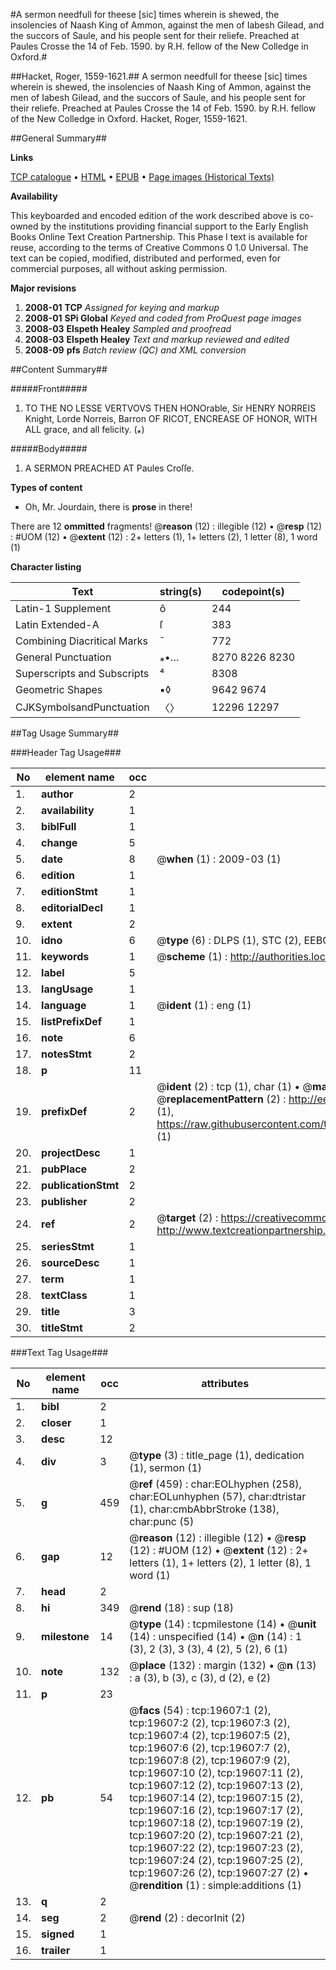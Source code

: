 #A sermon needfull for theese [sic] times wherein is shewed, the insolencies of Naash King of Ammon, against the men of Iabesh Gilead, and the succors of Saule, and his people sent for their reliefe. Preached at Paules Crosse the 14 of Feb. 1590. by R.H. fellow of the New Colledge in Oxford.#

##Hacket, Roger, 1559-1621.##
A sermon needfull for theese [sic] times wherein is shewed, the insolencies of Naash King of Ammon, against the men of Iabesh Gilead, and the succors of Saule, and his people sent for their reliefe. Preached at Paules Crosse the 14 of Feb. 1590. by R.H. fellow of the New Colledge in Oxford.
Hacket, Roger, 1559-1621.

##General Summary##

**Links**

[TCP catalogue](http://www.ota.ox.ac.uk/tcp/)  • 
[HTML](http://tei.it.ox.ac.uk/tcp/Texts-HTML/free/A02/A02457.html)  • 
[EPUB](http://tei.it.ox.ac.uk/tcp/Texts-EPUB/free/A02/A02457.epub) • 
[Page images (Historical Texts)](https://data.historicaltexts.jisc.ac.uk/view?pubId=eebo-99854198e&pageId=eebo-99854198e-19607-1)

**Availability**

This keyboarded and encoded edition of the
	       work described above is co-owned by the institutions
	       providing financial support to the Early English Books
	       Online Text Creation Partnership. This Phase I text is
	       available for reuse, according to the terms of Creative
	       Commons 0 1.0 Universal. The text can be copied,
	       modified, distributed and performed, even for
	       commercial purposes, all without asking permission.

**Major revisions**

1. __2008-01__ __TCP__ *Assigned for keying and markup*
1. __2008-01__ __SPi Global__ *Keyed and coded from ProQuest page images*
1. __2008-03__ __Elspeth Healey__ *Sampled and proofread*
1. __2008-03__ __Elspeth Healey__ *Text and markup reviewed and edited*
1. __2008-09__ __pfs__ *Batch review (QC) and XML conversion*

##Content Summary##

#####Front#####

1. TO THE NO LESSE VERTVOVS THEN HONOrable, Sir HENRY NORREIS Knight, Lorde Norreis, Barron OF RICOT, ENCREASE OF HONOR, WITH ALL grace, and all felicity. (*⁎*)

#####Body#####

1. A SERMON PREACHED AT Paules Croſſe.

**Types of content**

  * Oh, Mr. Jourdain, there is **prose** in there!

There are 12 **ommitted** fragments! 
 @__reason__ (12) : illegible (12)  •  @__resp__ (12) : #UOM (12)  •  @__extent__ (12) : 2+ letters (1), 1+ letters (2), 1 letter (8), 1 word (1)

**Character listing**


|Text|string(s)|codepoint(s)|
|---|---|---|
|Latin-1 Supplement|ô|244|
|Latin Extended-A|ſ|383|
|Combining             Diacritical Marks|̄|772|
|General Punctuation|⁎•…|8270 8226 8230|
|Superscripts             and Subscripts|⁴|8308|
|Geometric Shapes|▪◊|9642 9674|
|CJKSymbolsandPunctuation|〈〉|12296 12297|

##Tag Usage Summary##

###Header Tag Usage###

|No|element name|occ|attributes|
|---|---|---|---|
|1.|__author__|2||
|2.|__availability__|1||
|3.|__biblFull__|1||
|4.|__change__|5||
|5.|__date__|8| @__when__ (1) : 2009-03 (1)|
|6.|__edition__|1||
|7.|__editionStmt__|1||
|8.|__editorialDecl__|1||
|9.|__extent__|2||
|10.|__idno__|6| @__type__ (6) : DLPS (1), STC (2), EEBO-CITATION (1), PROQUEST (1), VID (1)|
|11.|__keywords__|1| @__scheme__ (1) : http://authorities.loc.gov/ (1)|
|12.|__label__|5||
|13.|__langUsage__|1||
|14.|__language__|1| @__ident__ (1) : eng (1)|
|15.|__listPrefixDef__|1||
|16.|__note__|6||
|17.|__notesStmt__|2||
|18.|__p__|11||
|19.|__prefixDef__|2| @__ident__ (2) : tcp (1), char (1)  •  @__matchPattern__ (2) : ([0-9\-]+):([0-9IVX]+) (1), (.+) (1)  •  @__replacementPattern__ (2) : http://eebo.chadwyck.com/downloadtiff?vid=$1&page=$2 (1), https://raw.githubusercontent.com/textcreationpartnership/Texts/master/tcpchars.xml#$1 (1)|
|20.|__projectDesc__|1||
|21.|__pubPlace__|2||
|22.|__publicationStmt__|2||
|23.|__publisher__|2||
|24.|__ref__|2| @__target__ (2) : https://creativecommons.org/publicdomain/zero/1.0/ (1), http://www.textcreationpartnership.org/docs/. (1)|
|25.|__seriesStmt__|1||
|26.|__sourceDesc__|1||
|27.|__term__|1||
|28.|__textClass__|1||
|29.|__title__|3||
|30.|__titleStmt__|2||


###Text Tag Usage###

|No|element name|occ|attributes|
|---|---|---|---|
|1.|__bibl__|2||
|2.|__closer__|1||
|3.|__desc__|12||
|4.|__div__|3| @__type__ (3) : title_page (1), dedication (1), sermon (1)|
|5.|__g__|459| @__ref__ (459) : char:EOLhyphen (258), char:EOLunhyphen (57), char:dtristar (1), char:cmbAbbrStroke (138), char:punc (5)|
|6.|__gap__|12| @__reason__ (12) : illegible (12)  •  @__resp__ (12) : #UOM (12)  •  @__extent__ (12) : 2+ letters (1), 1+ letters (2), 1 letter (8), 1 word (1)|
|7.|__head__|2||
|8.|__hi__|349| @__rend__ (18) : sup (18)|
|9.|__milestone__|14| @__type__ (14) : tcpmilestone (14)  •  @__unit__ (14) : unspecified (14)  •  @__n__ (14) : 1 (3), 2 (3), 3 (3), 4 (2), 5 (2), 6 (1)|
|10.|__note__|132| @__place__ (132) : margin (132)  •  @__n__ (13) : a (3), b (3), c (3), d (2), e (2)|
|11.|__p__|23||
|12.|__pb__|54| @__facs__ (54) : tcp:19607:1 (2), tcp:19607:2 (2), tcp:19607:3 (2), tcp:19607:4 (2), tcp:19607:5 (2), tcp:19607:6 (2), tcp:19607:7 (2), tcp:19607:8 (2), tcp:19607:9 (2), tcp:19607:10 (2), tcp:19607:11 (2), tcp:19607:12 (2), tcp:19607:13 (2), tcp:19607:14 (2), tcp:19607:15 (2), tcp:19607:16 (2), tcp:19607:17 (2), tcp:19607:18 (2), tcp:19607:19 (2), tcp:19607:20 (2), tcp:19607:21 (2), tcp:19607:22 (2), tcp:19607:23 (2), tcp:19607:24 (2), tcp:19607:25 (2), tcp:19607:26 (2), tcp:19607:27 (2)  •  @__rendition__ (1) : simple:additions (1)|
|13.|__q__|2||
|14.|__seg__|2| @__rend__ (2) : decorInit (2)|
|15.|__signed__|1||
|16.|__trailer__|1||
